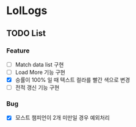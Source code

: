 # LolLogs

## TODO List

### Feature

- [ ] Match data list 구현
- [ ] Load More 기능 구현
- [x] 승률이 100% 일 때 텍스트 컬라를 빨간 색으로 변경
- [ ] 전적 갱신 기능 구현

### Bug

- [x] 모스트 챔피언이 2개 미만일 경우 예외처리
